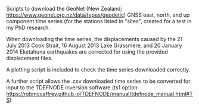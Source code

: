 Scripts to download the GeoNet (New Zealand; https://www.geonet.org.nz/data/types/geodetic) GNSS east, north, and up component time series (for the stations listed in "sites", created for a test in my PhD research.

When downloading the time series, the displacements caused by the 21 July 2013 Cook Strait, 16 August 2013 Lake Grassmere, and 20 January 2014 Eketahuna earthquakes are corrected for using the provided displacement files.

A plotting script is included to check the time series downloaded correctly.

A further script allows the .csv downloaded time series to be converted for input to the TDEFNODE inversion software (ts1 option: https://robmccaffrey.github.io/TDEFNODE/manual/tdefnode_manual.html#TS)
